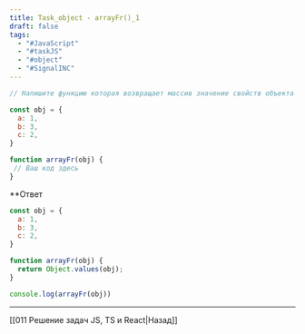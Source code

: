 ```yaml
---
title: Task_object - arrayFr()_1
draft: false
tags:
  - "#JavaScript"
  - "#taskJS"
  - "#object"
  - "#SignalINC"
---
```

```js
// Напишите функцию которая возвращает массив значение свойств объекта

const obj = {
  a: 1,
  b: 3,
  c: 2,
}

function arrayFr(obj) {
 // Ваш код здесь
}
```

**Ответ

```js
const obj = {
  a: 1,
  b: 3,
  c: 2,
}

function arrayFr(obj) {
  return Object.values(obj);
}

console.log(arrayFr(obj))
```

___

[[011 Решение задач JS, TS и React|Назад]]